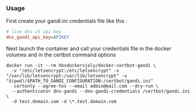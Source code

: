 ### Usage

First create your gandi.ini credentials file like this :

```ini
# live dns v5 api key
dns_gandi_api_key=APIKEY
```

Next launch the container and call your credentials file in the docker volumes and in the certbot command options

```shell
docker run -it --rm hbsdockervjoly/docker-certbot-gandi \
  -v "/etc/letsencrypt:/etc/letsencrypt" -v "/var/lib/letsencrypt:/var/lib/letsencrypt" -v "$(pwd)/$PATH_TO_GANDI_CONFIGURATION:/certbot/gandi.ini"
   certonly --agree-tos --email admin@mail.com --dry-run \
  --authenticator dns-gandi --dns-gandi-credentials /certbot/gandi.ini \
  -d test.domain.com -d \*.test.domain.com
```
